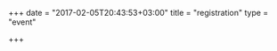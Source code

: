 +++
date = "2017-02-05T20:43:53+03:00"
title = "registration"
type = "event"


+++

<div style="width:100%; text-align:left;">

<script
  src="https://www.universe.com/embed2.js"
  data-widget-type="universe-ticket"
  data-target-type="Listing"
  data-target-id="devopsdays-istanbul-2017-tickets-YF7S9K"
  data-state="buttonColor=#3A66E5&buttonText=Get Tickets" >
</script>
</div></div>
</div>
